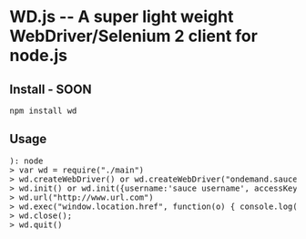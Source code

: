 # WD.js -- A super light weight WebDriver/Selenium 2 client for node.js

## Install - SOON

<pre>
npm install wd
</pre>

## Usage

<pre>
): node
> var wd = require("./main")
> wd.createWebDriver() or wd.createWebDriver("ondemand.saucelabs.com", 80)
> wd.init() or wd.init({username:'sauce username', accessKey:'sauce api key'})
> wd.url("http://www.url.com")
> wd.exec("window.location.href", function(o) { console.log(o) })
> wd.close();
> wd.quit()
